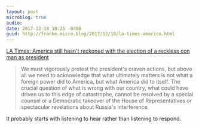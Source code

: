 ```yaml
---
layout: post
microblog: true
audio: 
date: 2017-12-18 10:25 -0400
guid: http://frankm.micro.blog/2017/12/18/la-times-america.html
---
```

[LA Times: America still hasn't reckoned with the election of a reckless con man as president](http://www.latimes.com/opinion/op-ed/la-oe-dorfman-reckoning-trump-election-20171217-story.html)

>We must vigorously protest the president's craven actions, but above all we need to acknowledge that what ultimately matters is not what a foreign power did to America, but what America did to itself. The crucial question of what is wrong with our country, what could have driven us to this edge of catastrophe, cannot be resolved by a special counsel or a Democratic takeover of the House of Representatives or spectacular revelations about Russia's interference.

It probably starts with listening to hear rather than listening to respond.
